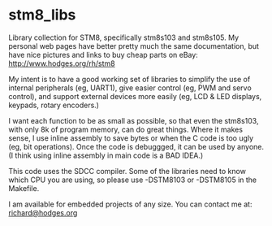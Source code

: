 # stm8_libs
Library collection for STM8, specifically stm8s103 and stm8s105.
My personal web pages have better pretty much the same documentation, but have nice
pictures and links to buy cheap parts on eBay:
http://www.hodges.org/rh/stm8

My intent is to have a good working set of libraries to simplify the use of internal
peripherals (eg, UART1), give easier control (eg, PWM and servo control), and support
external devices more easily (eg, LCD & LED displays, keypads, rotary encoders.)

I want each function to be as small as possible, so that even the stm8s103, with only 8k
of program memory, can do great things. Where it makes sense, I use inline assembly to
save bytes or when the C code is too ugly (eg, bit operations). Once the code is debuggged,
it can be used by anyone. (I think using inline assembly in main code is a BAD IDEA.)

This code uses the SDCC compiler. Some of the libraries need to know which CPU you are
using, so please use -DSTM8103 or -DSTM8105 in the Makefile.

I am available for embedded projects of any size. You can contact me at:
richard@hodges.org

